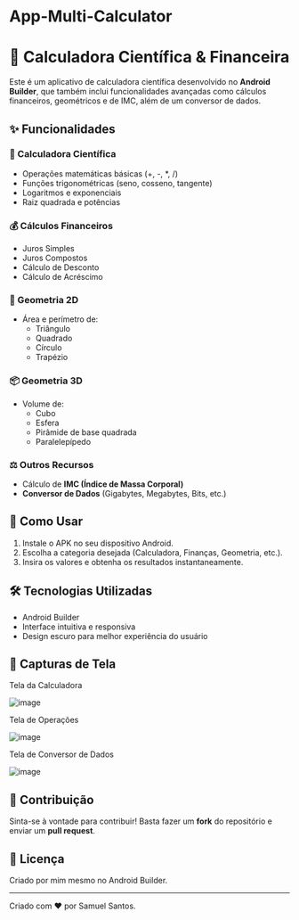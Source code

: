 ﻿# App-Multi-Calculator

# 📱 Calculadora Científica & Financeira

Este é um aplicativo de calculadora científica desenvolvido no **Android Builder**, que também inclui funcionalidades avançadas como cálculos financeiros, geométricos e de IMC, além de um conversor de dados.

## ✨ Funcionalidades

### 🧮 Calculadora Científica
- Operações matemáticas básicas (+, -, *, /)
- Funções trigonométricas (seno, cosseno, tangente)
- Logaritmos e exponenciais
- Raiz quadrada e potências

### 💰 Cálculos Financeiros
- Juros Simples
- Juros Compostos
- Cálculo de Desconto
- Cálculo de Acréscimo

### 📏 Geometria 2D
- Área e perímetro de:
  - Triângulo
  - Quadrado
  - Círculo
  - Trapézio

### 📦 Geometria 3D
- Volume de:
  - Cubo
  - Esfera
  - Pirâmide de base quadrada
  - Paralelepípedo

### ⚖️ Outros Recursos
- Cálculo de **IMC (Índice de Massa Corporal)**
- **Conversor de Dados** (Gigabytes, Megabytes, Bits, etc.)

## 📲 Como Usar
1. Instale o APK no seu dispositivo Android.
2. Escolha a categoria desejada (Calculadora, Finanças, Geometria, etc.).
3. Insira os valores e obtenha os resultados instantaneamente.

## 🛠 Tecnologias Utilizadas
- Android Builder
- Interface intuitiva e responsiva
- Design escuro para melhor experiência do usuário

## 📸 Capturas de Tela


Tela da Calculadora


![image](https://github.com/user-attachments/assets/da79c409-7944-4189-9090-beaffdffddf1)


Tela de Operações


![image](https://github.com/user-attachments/assets/284998bc-1ad9-42b7-ab45-e4c14bdb8eec)


Tela de Conversor de Dados


![image](https://github.com/user-attachments/assets/6564f67f-6ad7-4c6b-882b-77902d8fe5b0)





## 🚀 Contribuição
Sinta-se à vontade para contribuir! Basta fazer um **fork** do repositório e enviar um **pull request**.

## 📄 Licença
Criado por mim mesmo no Android Builder.

---
Criado com ❤️ por Samuel Santos.

